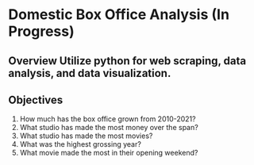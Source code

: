 # Domestic Box Office Analysis (In Progress)
## Overview Utilize python for web scraping, data analysis, and data visualization.  

## Objectives
1. How much has the box office grown from 2010-2021?
2. What studio has made the most money over the span?
3. What studio has made the most movies?
4. What was the highest grossing year?
5. What movie made the most in their opening weekend?
